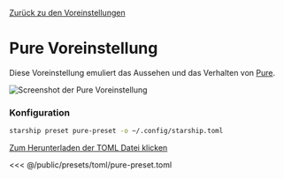 [Zurück zu den Voreinstellungen](./#pure)

# Pure Voreinstellung

Diese Voreinstellung emuliert das Aussehen und das Verhalten von [Pure](https://github.com/sindresorhus/pure).

![Screenshot der Pure Voreinstellung](/presets/img/pure-preset.png)

### Konfiguration

```sh
starship preset pure-preset -o ~/.config/starship.toml
```

[Zum Herunterladen der TOML Datei klicken](/presets/toml/pure-preset.toml)

<<< @/public/presets/toml/pure-preset.toml
